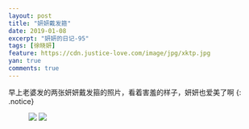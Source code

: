 ```yaml
---
layout: post
title: "妍妍戴发箍"
date: 2019-01-08
excerpt: "妍妍的日记-95"
tags: [徐晓妍]
feature: https://cdn.justice-love.com/image/jpg/xktp.jpg
yan: true
comments: true
---
```

早上老婆发的两张妍妍戴发箍的照片，看着害羞的样子，妍妍也爱美了啊
{: .notice}
<figure>
    <img src="{{ site.staticUrl }}/yanyan/image/dailetougu1.jpeg" />
    <img src="{{ site.staticUrl }}/yanyan/image/dailetougu2.jpeg" />
</figure>
